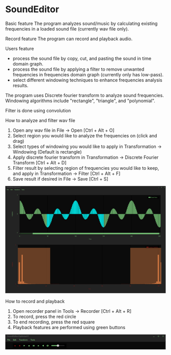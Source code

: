 # SoundEditor

Basic feature
The program analyzes sound/music by calculating existing frequencies in a loaded sound file (currently wav file only).

Record feature
The program can record and playback audio.

Users feature
- process the sound file by copy, cut, and pasting the sound in time domain graph. 
- process the sound file by applying a filter to remove unwanted frequencies in frequencies domain graph (currently only has low-pass). 
- select different windowing techniques to enhance frequencies analysis results.

The program uses Discrete fourier transform to analyze sound frequencies. Windowing algorithms include "rectangle", "triangle", and "polynomial".

Filter is done using convolution

How to analyze and filter wav file
1) Open any wav file in File -> Open [Ctrl + Alt + O]
2) Select region you would like to analyze the frequencies on (click and drag)
3) Select types of windowing you would like to apply in Transformation -> Windowing (Default is rectangle)
4) Apply discrete fourier transform in Transformation -> Discrete Fourier Transform [Ctrl + Alt + D]
5) Filter result by selecting region of frequencies you would like to keep, and apply in Transformation -> Filter [Ctrl + Alt + F]
6) Save result if desired in File -> Save [Ctrl + S]

![Demo](https://github.com/ChingChoi/SoundEditor/blob/master/Resource/Demo.png)

How to record and playback
1) Open recorder panel in Tools -> Recorder [Ctrl + Alt + R]
2) To record, press the red circle
3) To end recording, press the red square
4) Playback features are performed using green buttons

![Recorder](https://github.com/ChingChoi/SoundEditor/blob/master/Resource/Recorder.png)


